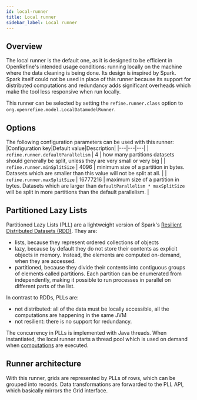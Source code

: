 ```yaml
---
id: local-runner
title: Local runner
sidebar_label: Local runner
---
```


## Overview

The local runner is the default one, as it is designed to be efficient in OpenRefine's intended usage conditions: running locally on the machine where the data cleaning is being done. Its design is inspired by Spark. Spark itself could not be used in
place of this runner because its support for distributed computations and redundancy adds significant overheads which make the tool less responsive when run locally.

This runner can be selected by setting the `refine.runner.class` option to `org.openrefine.model.LocalDatamodelRunner`.

## Options

The following configuration parameters can be used with this runner:
|Configuration key|Default value|Description|
|---|---|---|
| `refine.runner.defaultParallelism` | 4 | how many partitions datasets should generally be split, unless they are very small or very big |
| `refine.runner.minSplitSize` | 4096 |  minimum size of a partition in bytes. Datasets which are smaller than this value will not be split at all. |
| `refine.runner.maxSplitSize` | 16777216 | maximum size of a partition in bytes. Datasets which are larger than `defaultParallelism * maxSplitSize` will be split in more partitions than the default parallelism. |

## Partitioned Lazy Lists

Partitioned Lazy Lists (PLL) are a lightweight version of Spark's [Resilient Distributed Datasets (RDD)](https://spark.apache.org/docs/latest/rdd-programming-guide.html). They are:

- lists, because they represent ordered collections of objects
- lazy, because by default they do not store their contents as explicit objects in memory. Instead, the elements are computed on-demand, when they are accessed.
- partitioned, because they divide their contents into contiguous groups of elements called partitions. Each partition can be enumerated from independently, making it possible to run processes in parallel on different parts of the list.

In contrast to RDDs, PLLs are:

- not distributed: all of the data must be locally accessible, all the computations are happening in the same JVM
- not resilient: there is no support for redundancy.

The concurrency in PLLs is implemented with Java threads. When instantiated, the local runner starts a thread pool which is used on demand when [computations](runner-interface#main-operations) are executed.

## Runner architecture

With this runner, grids are represented by PLLs of rows, which can be grouped into records.
Data transformations are forwarded to the PLL API, which basically mirrors the Grid interface.
